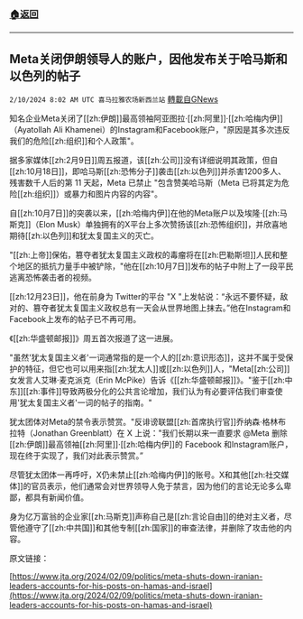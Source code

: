 ###  [:house:返回](README.md)
---


## Meta关闭伊朗领导人的账户，因他发布关于哈马斯和以色列的帖子
`2/10/2024 8:02 AM UTC 喜马拉雅农场新西兰站` [轉載自GNews](https://gnews.org/articles/2296959)

知名企业Meta关闭了[[zh:伊朗]]最高领袖阿亚图拉·[[zh:阿里]]·[[zh:哈梅内伊]]（Ayatollah Ali Khamenei）的Instagram和Facebook账户，"原因是其多次违反我们的危险[[zh:组织]]和个人政策"。

据多家媒体[[zh:2月9日]]周五报道，该[[zh:公司]]没有详细说明其政策，但自[[zh:10月18日]]，即哈马斯[[zh:恐怖分子]]袭击[[zh:以色列]]并杀害1200多人、残害数千人后的第 11 天起，Meta 已禁止 "包含赞美哈马斯（Meta 已将其定为危险[[zh:组织]]）或暴力和图片内容的内容"。

自[[zh:10月7日]]的突袭以来，[[zh:哈梅内伊]]在他的Meta账户以及埃隆·[[zh:马斯克]]（Elon Musk）单独拥有的X平台上多次赞扬该[[zh:恐怖组织]]，并欣喜地期待[[zh:以色列]]和犹太复国主义的灭亡。

"[[zh:上帝]]保佑，篡夺者犹太复国主义政权的毒瘤将在[[zh:巴勒斯坦]]人民和整个地区的抵抗力量手中被铲除，"他在[[zh:10月7日]]发布的帖子中附上了一段平民逃离恐怖袭击者的视频。

[[zh:12月23日]]，他在前身为 Twitter的平台 "X "上发帖说：“永远不要怀疑，敌对的、篡夺者犹太复国主义政权总有一天会从世界地图上抹去。”他在Instagram和Facebook上发布的帖子已不再可用。

《[[zh:华盛顿邮报]]》周五首次报道了这一进展。

"虽然'犹太复国主义者'一词通常指的是一个人的[[zh:意识形态]]，这并不属于受保护的特征，但它也可以用来指[[zh:犹太人]]或[[zh:以色列]]人，"Meta[[zh:公司]]女发言人艾琳·麦克派克（Erin McPike）告诉《[[zh:华盛顿邮报]]》。"鉴于[[zh:中东]][[zh:事件]]导致两极分化的公共言论增加，我们认为有必要评估我们审查使用'犹太复国主义者'一词的帖子的指南。"

犹太团体对Meta的禁令表示赞赏。"反诽谤联盟[[zh:首席执行官]]乔纳森·格林布拉特（Jonathan Greenblatt）在 X 上说："我们长期以来一直要求 @Meta 删除[[zh:伊朗]]最高领袖[[zh:阿里]]·[[zh:哈梅内伊]]的 Facebook 和Instagram账户，现在终于实现了，我们对此表示赞赏。”

尽管犹太团体一再呼吁，X仍未禁止[[zh:哈梅内伊]]的账号。X和其他[[zh:社交媒体]]的官员表示，他们通常会对世界领导人免于禁言，因为他们的言论无论多么卑鄙，都具有新闻价值。

身为亿万富翁的企业家[[zh:马斯克]]声称自己是[[zh:言论自由]]的绝对主义者，尽管他遵守了[[zh:中共国]]和其他专制[[zh:国家]]的审查法律，并删除了攻击他的内容。

原文链接：

[https://www.jta.org/2024/02/09/politics/meta-shuts-down-iranian-leaders-accounts-for-his-posts-on-hamas-and-israel](https://www.jta.org/2024/02/09/politics/meta-shuts-down-iranian-leaders-accounts-for-his-posts-on-hamas-and-israel)





